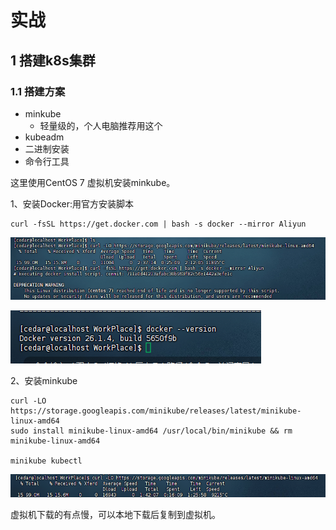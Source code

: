 # 实战

## 1 搭建k8s集群
### 1.1 搭建方案

- minkube
    - 轻量级的，个人电脑推荐用这个
- kubeadm
- 二进制安装
- 命令行工具

这里使用CentOS 7 虚拟机安装minkube。

1、安装Docker:用官方安装脚本

```
curl -fsSL https://get.docker.com | bash -s docker --mirror Aliyun
```

![2024-12-08-22-08-59.png](./images/2024-12-08-22-08-59.png)

![2024-12-08-22-09-12.png](./images/2024-12-08-22-09-12.png)

2、安装minkube
```
curl -LO https://storage.googleapis.com/minikube/releases/latest/minikube-linux-amd64
sudo install minikube-linux-amd64 /usr/local/bin/minikube && rm minikube-linux-amd64

minikube kubectl
```
![2024-12-08-22-40-21.png](./images/2024-12-08-22-40-21.png)

虚拟机下载的有点慢，可以本地下载后复制到虚拟机。

